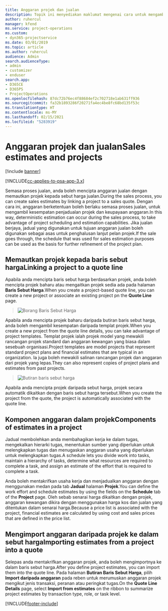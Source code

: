 ```yaml
---
title: Anggaran projek dan jualan
description: Topik ini menyediakan maklumat mengenai cara untuk mengambil kesempatan daripada jadual dan anggaran dalam proses jualan.
author: ruhercul
manager: kfend
ms.service: project-operations
ms.custom:
- dyn365-projectservice
ms.date: 03/01/2019
ms.topic: article
ms.author: ruhercul
audience: Admin
search.audienceType:
- admin
- customizer
- enduser
search.app:
- D365CE
- D365PS
- ProjectOperations
ms.openlocfilehash: 87dc72b76ec4f88684ef2c702718e1ab631ff936
ms.sourcegitcommit: fa32b1893286f20271fa4ec4be8fc68bd135f53c
ms.translationtype: HT
ms.contentlocale: ms-MY
ms.lasthandoff: 02/15/2021
ms.locfileid: "5283919"
---
```

# <a name="sales-estimates-and-projects"></a><span data-ttu-id="daccf-103">Anggaran projek dan jualan</span><span class="sxs-lookup"><span data-stu-id="daccf-103">Sales estimates and projects</span></span>

[!include [banner](../includes/psa-now-project-operations.md)]

[!INCLUDE[cc-applies-to-psa-app-3.x](../includes/cc-applies-to-psa-app-3x.md)]

<span data-ttu-id="daccf-104">Semasa proses jualan, anda boleh mencipta anggaran jualan dengan memautkan projek kepada sebut harga jualan.</span><span class="sxs-lookup"><span data-stu-id="daccf-104">During the sales process, you can create sales estimates by linking a project to a sales quote.</span></span> <span data-ttu-id="daccf-105">Dengan cara ini, anggaran berketentuan boleh berlaku semasa proses jualan, untuk mengambil kesempatan penjadualan projek dan keupayaan anggaran.</span><span class="sxs-lookup"><span data-stu-id="daccf-105">In this way, deterministic estimation can occur during the sales process, to take advantage of project scheduling and estimation capabilities.</span></span> <span data-ttu-id="daccf-106">Jika jualan berjaya, jadual yang digunakan untuk tujuan anggaran jualan boleh digunakan sebagai asas untuk penghalusan lanjut pelan projek.</span><span class="sxs-lookup"><span data-stu-id="daccf-106">If the sale goes through, the schedule that was used for sales estimation purposes can be used as the basis for further refinement of the project plan.</span></span>

## <a name="linking-a-project-to-a-quote-line"></a><span data-ttu-id="daccf-107">Memautkan projek kepada baris sebut harga</span><span class="sxs-lookup"><span data-stu-id="daccf-107">Linking a project to a quote line</span></span>

<span data-ttu-id="daccf-108">Apabila anda mencipta baris sebut harga berdasarkan projek, anda boleh mencipta projek baharu atau mengaitkan projek sedia ada pada halaman **Baris Sebut Harga**.</span><span class="sxs-lookup"><span data-stu-id="daccf-108">When you create a project-based quote line, you can create a new project or associate an existing project pn the **Quote Line** page.</span></span> 

> ![Borang Baris Sebut Harga](media/project-8.png)
 
<span data-ttu-id="daccf-110">Apabila anda mencipta projek baharu daripada butiran baris sebut harga, anda boleh mengambil kesempatan daripada templat projek.</span><span class="sxs-lookup"><span data-stu-id="daccf-110">When you create a new project from the quote line details, you can take advantage of project templates.</span></span> <span data-ttu-id="daccf-111">Templat projek ialah projek model yang mewakili rancangan projek standard dan anggaran kewangan yang biasa dalam sesebuah organisasi.</span><span class="sxs-lookup"><span data-stu-id="daccf-111">Project templates are model projects that represent standard project plans and financial estimates that are typical in an organization.</span></span> <span data-ttu-id="daccf-112">Ia juga boleh mewakili salinan rancangan projek dan anggaran dari projek yang lepas.</span><span class="sxs-lookup"><span data-stu-id="daccf-112">They can also represent copies of project plans and estimates from past projects.</span></span>

> ![Butiran baris sebut harga](media/project-9.png)
  
<span data-ttu-id="daccf-114">Apabila anda mencipta projek daripada sebut harga, projek secara automatik dikaitkan dengan baris sebut harga tersebut.</span><span class="sxs-lookup"><span data-stu-id="daccf-114">When you create the project from the quote, the project is automatically associated with the quote line.</span></span>

## <a name="components-of-estimates-in-a-project"></a><span data-ttu-id="daccf-115">Komponen anggaran dalam projek</span><span class="sxs-lookup"><span data-stu-id="daccf-115">Components of estimates in a project</span></span>

<span data-ttu-id="daccf-116">Jadual membolehkan anda membahagikan kerja ke dalam tugas, mengekalkan hierarki tugas, menentukan sumber yang diperlukan untuk melengkapkan tugas dan menugaskan anggaran usaha yang diperlukan untuk melengkapkan tugas.</span><span class="sxs-lookup"><span data-stu-id="daccf-116">A schedule lets you divide work into tasks, maintain a hierarchy of tasks, determine what resources are required to complete a task, and assign an estimate of the effort that is required to complete a task.</span></span>

<span data-ttu-id="daccf-117">Anda boleh mentakrifkan usaha kerja dan menjadualkan anggaran dengan menggunakan medan pada tab **Jadual** halaman **Projek**.</span><span class="sxs-lookup"><span data-stu-id="daccf-117">You can define the work effort and schedule estimates by using the fields on the **Schedule** tab of the **Project** page.</span></span> <span data-ttu-id="daccf-118">Oleh sebab senarai harga dikaitkan dengan projek, anggaran kewangan dikira dengan menggunakan harga kos dan jualan yang ditentukan dalam senarai harga.</span><span class="sxs-lookup"><span data-stu-id="daccf-118">Because a price list is associated with the project, financial estimates are calculated by using cost and sales prices that are defined in the price list.</span></span>

## <a name="importing-estimates-from-a-project-into-a-quote"></a><span data-ttu-id="daccf-119">Mengimport anggaran daripada projek ke dalam sebut harga</span><span class="sxs-lookup"><span data-stu-id="daccf-119">Importing estimates from a project into a quote</span></span>

<span data-ttu-id="daccf-120">Selepas anda mentakrifkan anggaran projek, anda boleh mengimportnya ke dalam baris sebut harga.</span><span class="sxs-lookup"><span data-stu-id="daccf-120">After you define project estimates, you can import them into the quote line.</span></span> <span data-ttu-id="daccf-121">Pada halaman **Butiran Baris Sebut Harga**, pilih **Import daripada anggaran** pada reben untuk merumuskan anggaran projek mengikut jenis transaksi, peranan atau peringkat tugas.</span><span class="sxs-lookup"><span data-stu-id="daccf-121">On the **Quote Line Details** page, select **Import from estimates** on the ribbon to summarize project estimates by transaction type, role, or task level.</span></span>


[!INCLUDE[footer-include](../includes/footer-banner.md)]